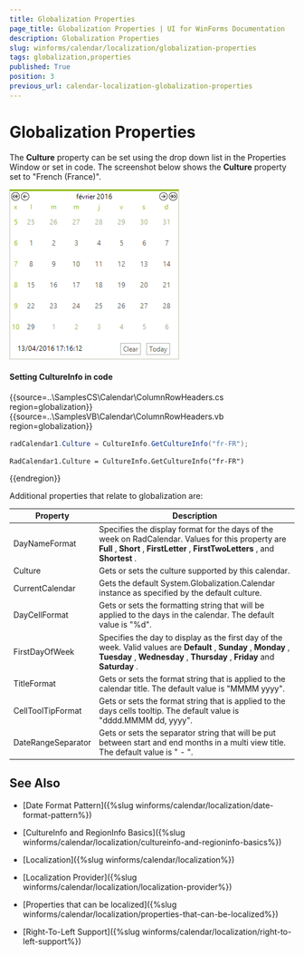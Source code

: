 ```yaml
---
title: Globalization Properties
page_title: Globalization Properties | UI for WinForms Documentation
description: Globalization Properties
slug: winforms/calendar/localization/globalization-properties
tags: globalization,properties
published: True
position: 3
previous_url: calendar-localization-globalization-properties
---
```


# Globalization Properties

The __Culture__ property can be set using the drop down list in the Properties Window or set in code. The screenshot below shows the __Culture__ property set to "French (France)".

![calendar-localization-globalization-properties 001](images/calendar-localization-globalization-properties001.png)

#### Setting CultureInfo in code 


{{source=..\SamplesCS\Calendar\ColumnRowHeaders.cs region=globalization}} 
{{source=..\SamplesVB\Calendar\ColumnRowHeaders.vb region=globalization}} 

````C#
radCalendar1.Culture = CultureInfo.GetCultureInfo("fr-FR");

````
````VB.NET
RadCalendar1.Culture = CultureInfo.GetCultureInfo("fr-FR")

````

{{endregion}} 



Additional properties that relate to globalization are:


| Property | Description |
| ------ | ------ |
|DayNameFormat|Specifies the display format for the days of the week on RadCalendar. Values for this property are __Full__ , __Short__ , __FirstLetter__ , __FirstTwoLetters__ , and __Shortest__ .|
|Culture|Gets or sets the culture supported by this calendar.|
|CurrentCalendar|Gets the default System.Globalization.Calendar instance as specified by the default culture.|
|DayCellFormat|Gets or sets the formatting string that will be applied to the days in the calendar. The default value is "%d".|
|FirstDayOfWeek|Specifies the day to display as the first day of the week. Valid values are __Default__ , __Sunday__ , __Monday__ , __Tuesday__ , __Wednesday__ , __Thursday__ , __Friday__ and __Saturday__ .|
|TitleFormat|Gets or sets the format string that is applied to the calendar title. The default value is "MMMM yyyy".|
|CellToolTipFormat|Gets or sets the format string that is applied to the days cells tooltip. The default value is "dddd.MMMM dd, yyyy".|
|DateRangeSeparator|Gets or sets the separator string that will be put between start and end months in a multi view title. The default value is " - ".|

## See Also

* [Date Format Pattern]({%slug winforms/calendar/localization/date-format-pattern%})
* [CultureInfo and RegionInfo Basics]({%slug winforms/calendar/localization/cultureinfo-and-regioninfo-basics%})
* [Localization]({%slug  winforms/calendar/localization%})
* [Localization Provider]({%slug winforms/calendar/localization/localization-provider%})
* [Properties that can be localized]({%slug winforms/calendar/localization/properties-that-can-be-localized%})

* [Right-To-Left Support]({%slug winforms/calendar/localization/right-to-left-support%})